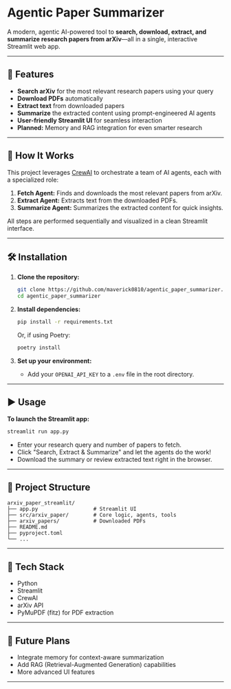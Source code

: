 
# Agentic Paper Summarizer

A modern, agentic AI-powered tool to **search, download, extract, and summarize research papers from arXiv**—all in a single, interactive Streamlit web app.

---

## 🚀 Features

- **Search arXiv** for the most relevant research papers using your query
- **Download PDFs** automatically
- **Extract text** from downloaded papers
- **Summarize** the extracted content using prompt-engineered AI agents
- **User-friendly Streamlit UI** for seamless interaction
- **Planned:** Memory and RAG integration for even smarter research

---

## 🧠 How It Works

This project leverages [CrewAI](https://github.com/joaomdmoura/crewai) to orchestrate a team of AI agents, each with a specialized role:

1. **Fetch Agent:** Finds and downloads the most relevant papers from arXiv.
2. **Extract Agent:** Extracts text from the downloaded PDFs.
3. **Summarize Agent:** Summarizes the extracted content for quick insights.

All steps are performed sequentially and visualized in a clean Streamlit interface.


---

## 🛠️ Installation

1. **Clone the repository:**
   ```bash
   git clone https://github.com/maverick0810/agentic_paper_summarizer.git
   cd agentic_paper_summarizer
   ```

2. **Install dependencies:**
   ```bash
   pip install -r requirements.txt
   ```
   Or, if using Poetry:
   ```bash
   poetry install
   ```

3. **Set up your environment:**
   - Add your `OPENAI_API_KEY` to a `.env` file in the root directory.

---

## ▶️ Usage

**To launch the Streamlit app:**
```bash
streamlit run app.py
```

- Enter your research query and number of papers to fetch.
- Click "Search, Extract & Summarize" and let the agents do the work!
- Download the summary or review extracted text right in the browser.

---

## 📁 Project Structure

```
arxiv_paper_streamlit/
├── app.py                  # Streamlit UI
├── src/arxiv_paper/        # Core logic, agents, tools
├── arxiv_papers/           # Downloaded PDFs
├── README.md
├── pyproject.toml
└── ...
```

---

## 🤖 Tech Stack

- Python
- Streamlit
- CrewAI
- arXiv API
- PyMuPDF (fitz) for PDF extraction

---

## 📝 Future Plans

- Integrate memory for context-aware summarization
- Add RAG (Retrieval-Augmented Generation) capabilities
- More advanced UI features

---

